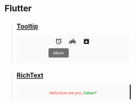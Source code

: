 # Flutter 
> ## [Tooltip](/tooltip/README.md)
> ![](/tooltip/img/tooltip1.png)

> ## [RichText](/richText/README.md)
> ![](/richText/img/richtext.png)

